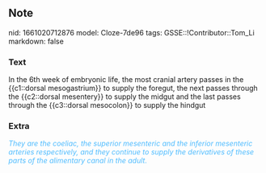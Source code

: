 ## Note
nid: 1661020712876
model: Cloze-7de96
tags: GSSE::!Contributor::Tom_Li
markdown: false

### Text
<div>
  In the 6th week of embryonic life, the most cranial artery passes
  in the {{c1::dorsal mesogastrium}} to supply the foregut, the
  next passes through the {{c2::dorsal mesentery}} to supply the
  midgut and the last passes through the {{c3::dorsal mesocolon}}
  to supply the hindgut
</div>

### Extra
<div>
  <i><font color="#4FBCFF">They are the coeliac, the superior
  mesenteric and the inferior mesenteric arteries respectively, and
  they continue to supply the derivatives of these parts of the
  alimentary canal in the adult.</font></i>
</div>
